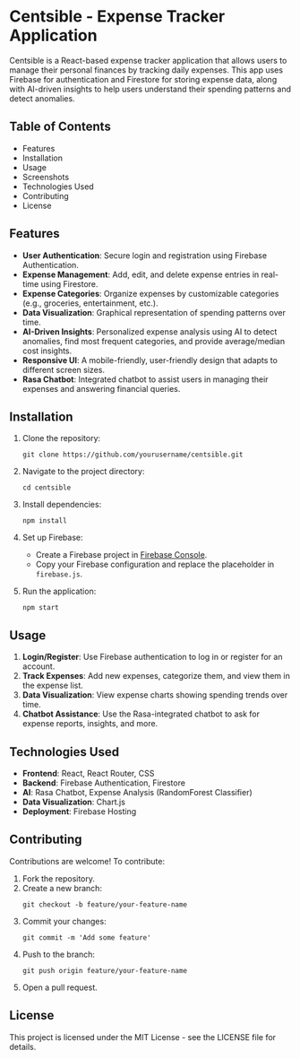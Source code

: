 # Centsible - Expense Tracker Application

Centsible is a React-based expense tracker application that allows users to manage their personal finances by tracking daily expenses. This app uses Firebase for authentication and Firestore for storing expense data, along with AI-driven insights to help users understand their spending patterns and detect anomalies. 

## Table of Contents

- Features
- Installation
- Usage
- Screenshots
- Technologies Used
- Contributing
- License

## Features

- **User Authentication**: Secure login and registration using Firebase Authentication.
- **Expense Management**: Add, edit, and delete expense entries in real-time using Firestore.
- **Expense Categories**: Organize expenses by customizable categories (e.g., groceries, entertainment, etc.).
- **Data Visualization**: Graphical representation of spending patterns over time.
- **AI-Driven Insights**: Personalized expense analysis using AI to detect anomalies, find most frequent categories, and provide average/median cost insights.
- **Responsive UI**: A mobile-friendly, user-friendly design that adapts to different screen sizes.
- **Rasa Chatbot**: Integrated chatbot to assist users in managing their expenses and answering financial queries.

## Installation

1. Clone the repository:
    ```
    git clone https://github.com/yourusername/centsible.git
    ```
2. Navigate to the project directory:
    ```
    cd centsible
    ```
3. Install dependencies:
    ```
    npm install
    ```

4. Set up Firebase:
   - Create a Firebase project in [Firebase Console](https://console.firebase.google.com/).
   - Copy your Firebase configuration and replace the placeholder in `firebase.js`.

5. Run the application:
    ```
    npm start
    ```

## Usage

1. **Login/Register**: Use Firebase authentication to log in or register for an account.
2. **Track Expenses**: Add new expenses, categorize them, and view them in the expense list.
3. **Data Visualization**: View expense charts showing spending trends over time.
4. **Chatbot Assistance**: Use the Rasa-integrated chatbot to ask for expense reports, insights, and more.

## Technologies Used

- **Frontend**: React, React Router, CSS
- **Backend**: Firebase Authentication, Firestore
- **AI**: Rasa Chatbot, Expense Analysis (RandomForest Classifier)
- **Data Visualization**: Chart.js
- **Deployment**: Firebase Hosting

## Contributing

Contributions are welcome! To contribute:

1. Fork the repository.
2. Create a new branch:
    ```
    git checkout -b feature/your-feature-name
    ```
3. Commit your changes:
    ```
    git commit -m 'Add some feature'
    ```
4. Push to the branch:
    ```
    git push origin feature/your-feature-name
    ```
5. Open a pull request.

## License

This project is licensed under the MIT License - see the LICENSE file for details.
